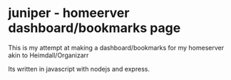 # juniper - homeerver dashboard/bookmarks page

This is my attempt at making a dashboard/bookmarks for my homeserver akin to Heimdall/Organizarr

Its written in javascript with nodejs and express.



